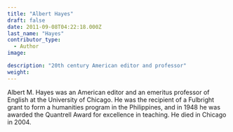 ```yaml
---
title: "Albert Hayes"
draft: false
date: 2011-09-08T04:22:18.000Z
last_name: "Hayes"
contributor_type:
  - Author
image:

description: "20th century American editor and professor"
weight:
---
```

Albert M. Hayes was an American editor and an emeritus professor of English at the University of Chicago. He was the recipient of a Fulbright grant to form a humanities program in the Philippines, and in 1948 he was awarded the Quantrell Award for excellence in teaching. He died in Chicago in 2004.

